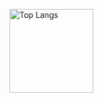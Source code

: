 <!-- https://github.com/anuraghazra/github-readme-stats -->
<p align="left"> 
  <img alt="Top Langs" height="150px" src="https://github-readme-stats.vercel.app/api/top-langs/?username=kouhei&layout=compact&theme=nord#gh-dark-mode-only" />
<!--   <img alt="github stats" height="150px" src="https://github-readme-stats.vercel.app/api?username=kouhei&theme=nord&count_private=true&show_icons=true" /> -->
</p>


<!--
**kouhei/kouhei** is a ✨ _special_ ✨ repository because its `README.md` (this file) appears on your GitHub profile.

Here are some ideas to get you started:

- 🔭 I’m currently working on ...
- 🌱 I’m currently learning ...
- 👯 I’m looking to collaborate on ...
- 🤔 I’m looking for help with ...
- 💬 Ask me about ...
- 📫 How to reach me: ...
- 😄 Pronouns: ...
- ⚡ Fun fact: ...
-->
